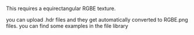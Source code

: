 This requires a equirectangular RGBE texture. 

you can upload .hdr files and they get automatically converted to RGBE.png files.
you can find some examples in the file library